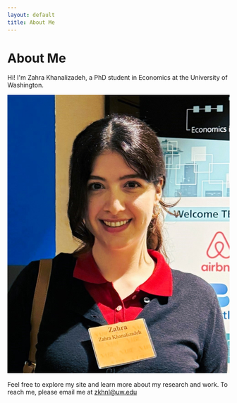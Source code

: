 ```yaml
---
layout: default
title: About Me
---
```


# About Me

Hi! I'm Zahra Khanalizadeh, a PhD student in Economics at the University of Washington. 

![Zahra Khanalizadeh](assets/images/profile.jpg)

Feel free to explore my site and learn more about my research and work. To reach me, please email me at zkhnl@uw.edu
